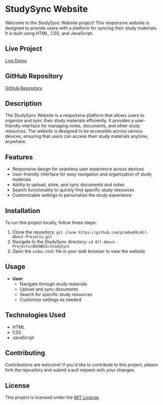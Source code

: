 # StudySync Website

Welcome to the StudySync Website project! This responsive website is designed to provide users with a platform for syncing their study materials. It is built using HTML, CSS, and JavaScript.

## Live Project

[Live Demo](https://pradum99.github.io/All-About-Projects/ADVANCE/StudySync/)

## GitHub Repository

[GitHub Repository](https://github.com/pradum99/All-About-Projects/tree/main/ADVANCE/StudySync)

## Description

The StudySync Website is a responsive platform that allows users to organize and sync their study materials efficiently. It provides a user-friendly interface for managing notes, documents, and other study resources. The website is designed to be accessible across various devices, ensuring that users can access their study materials anytime, anywhere.

## Features

- Responsive design for seamless user experience across devices
- User-friendly interface for easy navigation and organization of study materials
- Ability to upload, store, and sync documents and notes
- Search functionality to quickly find specific study resources
- Customizable settings to personalize the study experience

## Installation

To run this project locally, follow these steps:

1. Clone the repository: `git clone https://github.com/pradum99/All-About-Projects.git`
2. Navigate to the StudySync directory: `cd All-About-Projects/ADVANCE/StudySync`
3. Open the `index.html` file in your web browser to view the website

## Usage

- **User**: 
  - Navigate through study materials
  - Upload and sync documents
  - Search for specific study resources
  - Customize settings as needed

## Technologies Used

- HTML
- CSS
- JavaScript

## Contributing

Contributions are welcome! If you'd like to contribute to this project, please fork the repository and submit a pull request with your changes.

## License

This project is licensed under the [MIT License](LICENSE).
